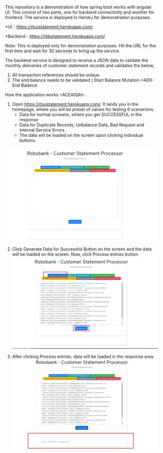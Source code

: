 This repository is a demonstration of how spring boot works with angular UI. This consist of two parts, one for backend connectivity and another for frontend. 
The service is deployed in Heroku for demonstration purposes. 

*UI - https://rbuistatement.herokuapp.com/

*Backend - https://rbbstatement.herokuapp.com/ 

Note: This is deployed only for demonstration purposes. Hit the URL for the first time and wait for 30 seconds to bring up the service. 


The backend service is designed to receive a JSON data to validate the monthly deliveries of customer statement records and validates the below,
1. All transaction references should be unique 
2. The end balance needs to be validated ( Start Balance  Mutation +AD0- End Balance


How the application works +ACEAIQAh-

1. Open https://rbuistatement.herokuapp.com/. It lands you in the homepage, where you will be preset of values for testing 6 scenarions. 
	- Data for normal scneario, where you get SUCCESSFUL in the response
	- Data for Duplicate Records, Unbalance Data, Bad Request and Internal Service Errors. 
	- The data will be loaded on the screen upon clicking individual buttons. 

![HomePage](/readme-documentation/0.PNG)

2. Click Generate Data for Successful Button on the screen and the data will be loaded on the screen. Now, click Process entries button. 
![HomePage](/readme-documentation/1.1.PNG)

3. After clicking Process entries, data will be loaded in the response area. 
![HomePage](/readme-documentation/1.2.PNG)

